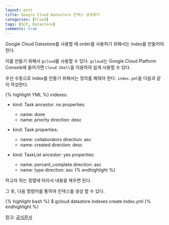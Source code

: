 ```yaml
---
layout: post
title: Google Cloud Datastore 인덱스 생성하기
categories: [Cloud]
tags: [GCP, Datastore]
comments: true
---
```


Google Cloud Datastore를 사용할 때 order를 사용하기 위해서는 index를 만들어야한다.

이를 만들기 위해서 `gcloud`를 사용할 수 있다. `gcloud`는 Google Cloud Platform Console에 들어가면 `Cloud Shell`을 이용하여 쉽게 사용할 수 있다.

우선 수동으로 index를 만들기 위해서는 정의를 해줘야 한다. `index.yml`을 다음과 같이 작성한다.

{% highlight YML %}
indexes:

- kind: Task
  ancestor: no
  properties:
  - name: done
  - name: priority
    direction: desc

- kind: Task
  properties:
  - name: collaborators
    direction: asc
  - name: created
    direction: desc

- kind: TaskList
  ancestor: yes
  properties:
  - name: percent_complete
    direction: asc
  - name: type
    direction: asc
{% endhighlight %}

하고자 하는 정렬에 따라서 내용을 채우면 된다.

그 후, 다음 명령어를 통하여 인덱스를 생성 할 수 있다.

{% highlight bash %}
$ gcloud datastore indexes create index.yml
{% endhighlight %}

참고: [공식문서](https://cloud.google.com/datastore/docs/tools/indexconfig#Datastore_About_index_yaml)